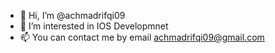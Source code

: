 - 👋 Hi, I’m @achmadrifqi09
- 👀 I’m interested in IOS Developmnet
- 📫 You can contact me by email achmadrifqi09@gmail.com

